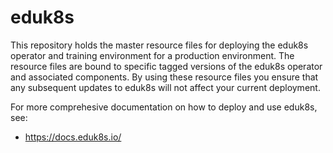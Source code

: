 eduk8s
======

This repository holds the master resource files for deploying the eduk8s operator and training environment for a production environment. The resource files are bound to specific tagged versions of the eduk8s operator and associated components. By using these resource files you ensure that any subsequent updates to eduk8s will not affect your current deployment.

For more comprehesive documentation on how to deploy and use eduk8s, see:

* https://docs.eduk8s.io/
